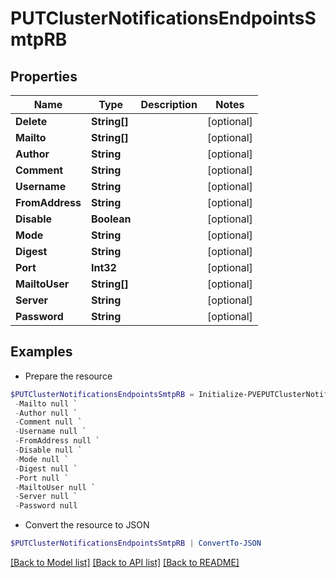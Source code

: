 # PUTClusterNotificationsEndpointsSmtpRB
## Properties

Name | Type | Description | Notes
------------ | ------------- | ------------- | -------------
**Delete** | **String[]** |  | [optional] 
**Mailto** | **String[]** |  | [optional] 
**Author** | **String** |  | [optional] 
**Comment** | **String** |  | [optional] 
**Username** | **String** |  | [optional] 
**FromAddress** | **String** |  | [optional] 
**Disable** | **Boolean** |  | [optional] 
**Mode** | **String** |  | [optional] 
**Digest** | **String** |  | [optional] 
**Port** | **Int32** |  | [optional] 
**MailtoUser** | **String[]** |  | [optional] 
**Server** | **String** |  | [optional] 
**Password** | **String** |  | [optional] 

## Examples

- Prepare the resource
```powershell
$PUTClusterNotificationsEndpointsSmtpRB = Initialize-PVEPUTClusterNotificationsEndpointsSmtpRB  -Delete null `
 -Mailto null `
 -Author null `
 -Comment null `
 -Username null `
 -FromAddress null `
 -Disable null `
 -Mode null `
 -Digest null `
 -Port null `
 -MailtoUser null `
 -Server null `
 -Password null
```

- Convert the resource to JSON
```powershell
$PUTClusterNotificationsEndpointsSmtpRB | ConvertTo-JSON
```

[[Back to Model list]](../README.md#documentation-for-models) [[Back to API list]](../README.md#documentation-for-api-endpoints) [[Back to README]](../README.md)

